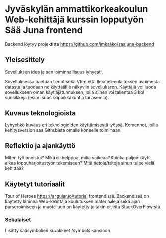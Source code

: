 # Jyväskylän ammattikorkeakoulun Web-kehittäjä kurssin lopputyön Sää Juna frontend

Backend löytyy projektista https://github.com/jmkahko/saajuna-backend

## Yleisesittely

Sovelluksen idea ja sen toiminnallisuus lyhyesti.

Sovelluksessa haetaan tiedot sekä VR:n että Ilmatieteenlaitoksen avoimesta datasta ja tuodaan ne käyttäjälle näkyviin sovellukseen. Käyttäjä voi luoda sovellukseen oman käyttäjätunnuksen, jolla siihen voi tallentaa 3 kpl suosikkeja (esim. suosikkipaikkakuntia tai asemia).

## Kuvaus teknologioista

Lyhyehkö kuvaus eri teknologioiden käyttämisestä työssä.
Komennot, joilla kehitysversion saa Githubista omalle koneelle toimimaan

## Reflektio ja ajankäyttö

Miten työ onnistui? Mikä oli helppoa, mikä vaikeaa? Kuinka paljon käytit aikaa loppuharjoitustyön tekemiseen? Mitä tietoja/taitoja sinun tulee vielä kehittää?

## Käytetyt tutoriaalit

Tour of Heroes https://angular.io/tutorial frontendissä.
Backendissä on käytetty lähinnä Web-kehittäjä koulutuksen materiaaleja sekä ajan parseroimiseen ja muotoiluun on käytetty joitakin ohjeita StackOverFlow:sta.

### Sekalaiset

Lisätty sääsymbolien kuvakkeet /symbols kansioon.
